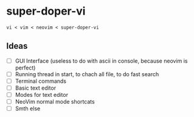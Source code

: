 # super-doper-vi
```vi < vim < neovim < super-doper-vi```

## Ideas
- [ ] GUI Interface (useless to do with ascii in console, because neovim is perfect)
- [ ] Running thread in start, to chach all file, to do fast search
- [ ] Terminal commands
- [ ] Basic text editor
- [ ] Modes for text editor
- [ ] NeoVim normal mode shortcats
- [ ] Smth else
